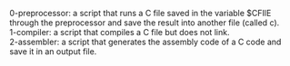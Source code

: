 0-preprocessor: a script that runs a C file saved in the variable $CFIlE through the preprocessor and save the result into another file (called c).  
1-compiler: a script that compiles a C file but does not link.  
2-assembler: a script that generates the assembly code of a C code and save it in an output file.
